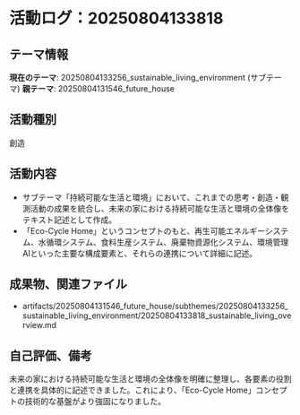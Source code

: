 # 活動ログ：20250804133818

## テーマ情報
**現在のテーマ**: 20250804133256_sustainable_living_environment (サブテーマ)
**親テーマ**: 20250804131546_future_house

## 活動種別
創造

## 活動内容
- サブテーマ「持続可能な生活と環境」において、これまでの思考・創造・観測活動の成果を統合し、未来の家における持続可能な生活と環境の全体像をテキスト記述として作成。
- 「Eco-Cycle Home」というコンセプトのもと、再生可能エネルギーシステム、水循環システム、食料生産システム、廃棄物資源化システム、環境管理AIといった主要な構成要素と、それらの連携について詳細に記述。

## 成果物、関連ファイル
- artifacts/20250804131546_future_house/subthemes/20250804133256_sustainable_living_environment/20250804133818_sustainable_living_overview.md

## 自己評価、備考
未来の家における持続可能な生活と環境の全体像を明確に整理し、各要素の役割と連携を具体的に記述できました。これにより、「Eco-Cycle Home」コンセプトの技術的な基盤がより強固になりました。
